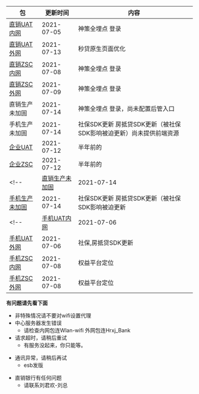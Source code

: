 |  包   | 更新时间  | 内容  |
|  ----  | ----  |----  |
| [直销UAT内网](https://www.pgyer.com/dsbank_uat)  | 2021-07-05 | 神策全埋点 登录 |
| [直销UAT外网](https://www.pgyer.com/dsbank_uat_w)  | 2021-07-13 | 秒贷原生页面优化 |
| [直销ZSC内网](https://www.pgyer.com/dsbank_zsc)  | 2021-07-08 | 神策全埋点 登录 |
| [直销ZSC外网](https://www.pgyer.com/dsbank_zsc_w)   | 2021-07-09 | 神策全埋点 登录 |
| 直销生产未加固 | 2021-07-14 | 神策全埋点 登录，尚未配置后管入口|
| 手机生产未加固 | 2021-07-14 | 社保SDK更新 房抵贷SDK更新（被社保SDK影响被迫更新）尚未提供前端资源|
| [企业UAT](https://www.pgyer.com/qyBank_uat)  | 2021-07-12 | 半年前的 |
| [企业ZSC](https://www.pgyer.com/qyBank_zsc)   | 2021-07-12 | 半年前的 |
<!-- | [直销生产未加固](https://www.pgyer.com/dsbank_release)   | 2021-07-14 | 神策全埋点 登录|
| [手机生产未加固](https://www.pgyer.com/pmobile_release)   | 2021-07-14 | 社保SDK更新 房抵贷SDK更新（被社保SDK影响被迫更新 | -->
<!-- | [手机UAT内网](https://www.pgyer.com/pmobile_uat_n) |  2021-07-06| 社保,房抵贷SDK更新 |
| [手机UAT外网](https://www.pgyer.com/pmobile_uat_w)  | 2021-07-06 | 社保,房抵贷SDK更新 |
| [手机ZSC内网](https://www.pgyer.com/pmobile_zsc_n)  | 2021-07-08 | 权益平台定位 |
| [手机ZSC外网](https://www.pgyer.com/pmobile_zsc_w)  | 2021-07-08 | 权益平台定位 | -->

**有问题请先看下面**
+ 非特殊情况请不要对wifi设置代理
+ 中心服务器发生错误
  + 请检查内网包连Wlan-wifi 外网包连Hrxj_Bank
+ 请求超时，请稍后重试 
  + 有服务没起来，你只能等。
<!-- + com.csii.pe.core.PeRuntimeException
  + 群里问下，可能是在发版。 -->
+ 通讯异常，请稍后再试
  + esb发版
<!-- + 手机银行有任何问题
  + 请联系王孝经-大哥 -->
+ 直销银行有任何问题
  + 请联系刘君欢-刘总
